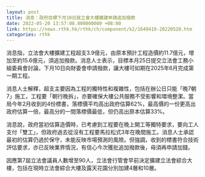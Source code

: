 ```yaml
---
layout: post
title: 消息：政府目標下月10日就立會大樓擴建申請追加撥款
date: 2022-05-20 13:57:08.000000000 +08:00
link: https://news.rthk.hk/rthk/ch/component/k2/1649419-20220520.htm
categories: rthk
---
```


消息指，立法會大樓擴建工程超支3.9億元，由原本預計工程造價約11.7億元，增加至約15.6億元，須追加撥款。消息人士表示，目標本月25日提交立法會工務小組委員會討論，下月10日向財委會申請撥款，讓大樓可如期在2025年6月完成第一期工程。

消息人士解釋，超支主要因為工程的獨特性和複雜性，包括在辦公日只能「晚7朝7」施工，工程要「朝行晚拆」，亦要確保大樓公共服務不受影響和環境整潔。當局今年2月收到的4份標書，落標價平均高出政府估算62%，最高價的一份更高出政府估算一倍，最高分的一間落標價最低，但仍高出原本估算33%。

消息說，政府當初估算造價時，已考慮到工程要在晚上開工等獨特要求，要向工人支付「雙工」，但政府過去從沒有工程要馬拉松式3年在晚間施工。消息人士承認最初的估算仍過於保守，未能反映市場預測的風險。但強調，收到的標書符合技術評估要求，亦已反映業界情況，有信心今次獲批追加撥款後，毋須再申請加錢。

因應第7屆立法會議員人數增至90人，立法會行管會早前決定擴建立法會綜合大樓，包括在現時立法會綜合大樓及露天花園分別加建4層和10層。
